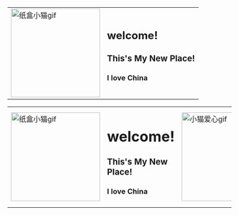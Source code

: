 <table>
<tr>
<td><img src="https://cdn.pixabay.com/animation/2025/06/02/00/11/00-11-22-330_256.gif" alt="纸盒小猫gif" width="200"></td>
<td>
  <h2> welcome!</h2>
      <h3>This's My New Place!</h3> 
      <h4>I love China</h4> 
</td>
</tr>
</table>

<table>
<tr>
 <td>
  <img src="https://cdn.pixabay.com/animation/2025/06/02/00/11/00-11-22-330_256.gif" alt="纸盒小猫gif" width="200">
 </td>
 <td>
  <h1> welcome!</h1>
      <h3>This's My New Place!</h3> 
      <h4>I love China</h4> 
 </td>
  <td>
  <img src="https://cdn.pixabay.com/animation/2024/01/19/00/53/00-53-56-818_512.gif" alt="小猫爱心gif" width="200">
 </td>
</tr>
</table>
